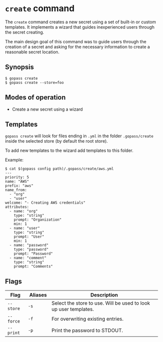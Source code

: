 # `create` command

The `create` command creates a new secret using a set of built-in or custom templates.
It implements a wizard that guides inexperienced users through the secret creating.

The main design goal of this command was to guide users through the creation of a secret
and asking for the necessary information to create a reasonable secret location.

## Synopsis

```
$ gopass create
$ gopass create --store=foo
```

## Modes of operation

* Create a new secret using a wizard

## Templates

`gopass create` will look for files ending in `.yml` in the folder `.gopass/create` inside
the selected store (by default the root store).

To add new templates to the wizard add templates to this folder.

Example:

```
$ cat $(gopass config path)/.gopass/create/aws.yml
---
priority: 5
name: "AWS"
prefix: "aws"
name_from:
  - "org"
  - "user"
welcome: "- Creating AWS credentials"
attributes:
  - name: "org"
    type: "string"
    prompt: "Organization"
    min: 1
  - name: "user"
    type: "string"
    prompt: "User"
    min: 1
  - name: "password"
    type: "password"
    prompt: "Password"
  - name: "comment"
    type: "string"
    prompt: "Comments"
```

## Flags

Flag | Aliases | Description
---- | ------- | -----------
`--store` | `-s` | Select the store to use. Will be used to look up user templates.
`--force` | `-f` | For overwriting existing entries.
`--print` | `-p` | Print the password to STDOUT.
